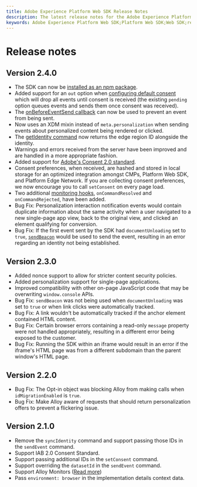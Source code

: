 ```yaml
---
title: Adobe Experience Platform Web SDK Release Notes
description: The latest release notes for the Adobe Experience Platform Web SDK.
keywords: Adobe Experience Platform Web SDK;Platform Web SDK;Web SDK;release notes;
---
```


# Release notes

## Version 2.4.0

* The SDK can now be [installed as an npm package](/docs/experience-platform/edge/fundamentals/installing-the-sdk.html).
* Added support for an `out` option when [configuring default consent](/docs/experience-platform/edge/fundamentals/configuring-the-sdk.html#default-consent) which will drop all events until consent is received (the existing `pending` option queues events and sends them once consent was received). 
* The [onBeforeEventSend callback](/docs/experience-platform/edge/fundamentals/configuring-the-sdk.html#onbeforeeventsend) can now be used to prevent an event from being sent.
* Now uses an XDM mixin instead of `meta.personalization` when sending events about personalized content being rendered or clicked.
* The [getIdentity command](/docs/experience-platform/edge/identity/overview.html#retrieving-the-visitor-id) now returns the edge region ID alongside the identity.
* Warnings and errors received from the server have been improved and are handled in a more appropriate fashion. 
* Added support for [Adobe's Consent 2.0 standard](/docs/experience-platform/edge/consent/supporting-consent.html?communicating-consent-preferences-via-the-adobe-standard).
* Consent preferences, when received, are hashed and stored in local storage for an optimized integration amongst CMPs, Platform Web SDK, and Platform Edge Network. If you are collecting consent preferences, we now encourage you to call `setConsent` on every page load.
* Two additional [monitoring hooks](https://github.com/adobe/alloy/wiki/Monitoring-Hooks), `onCommandResolved` and `onCommandRejected`, have been added.
* Bug Fix: Personalization interaction notification events would contain duplicate information about the same activity when a user navigated to a new single-page app view, back to the original view, and clicked an element qualifying for conversion.
* Bug Fix: If the first event sent by the SDK had `documentUnloading` set to `true`, [`sendBeacon`](https://developer.mozilla.org/en-US/docs/Web/API/Navigator/sendBeacon) would be used to send the event, resulting in an error regarding an identity not being established.  

## Version 2.3.0

* Added nonce support to allow for stricter content security policies.
* Added personalization support for single-page applications.
* Improved compatibility with other on-page JavaScript code that may be overwriting `window.console` APIs.
* Bug Fix: `sendBeacon` was not being used when `documentUnloading` was set to `true` or when link clicks were automatically tracked.
* Bug Fix: A link wouldn't be automatically tracked if the anchor element contained HTML content.
* Bug Fix: Certain browser errors containing a read-only `message` property were not handled appropriately, resulting in a different error being exposed to the customer.
* Bug Fix: Running the SDK within an iframe would result in an error if the iframe's HTML page was from a different subdomain than the parent window's HTML page. 

## Version 2.2.0

* Bug Fix: The Opt-in object was blocking Alloy from making calls when `idMigrationEnabled` is `true`.
* Bug Fix: Make Alloy aware of requests that should return personalization offers to prevent a flickering issue.

## Version 2.1.0

* Remove the `syncIdentity` command and support passing those IDs in the `sendEvent` command.
* Support IAB 2.0 Consent Standard.
* Support passing additional IDs in the `setConsent` command.
* Support overriding the `datasetId` in the `sendEvent` command.
* Support Alloy Monitors ([Read more](https://github.com/adobe/alloy/wiki/Monitoring-Hooks))
* Pass `environment: browser` in the implementation details context data.
